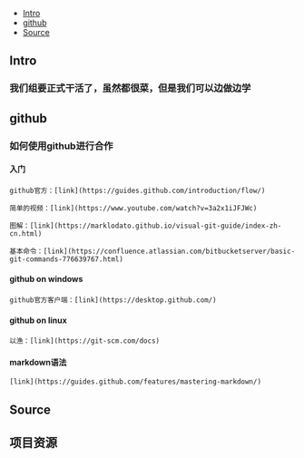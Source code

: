 - [Intro](#intro)
- [github](#github)
- [Source](#source)

Intro
-----

### 我们组要正式干活了，虽然都很菜，但是我们可以边做边学

github
------

### 如何使用github进行合作

#### 入门

    github官方：[link](https://guides.github.com/introduction/flow/)

    简单的视频：[link](https://www.youtube.com/watch?v=3a2x1iJFJWc)

    图解：[link](https://marklodato.github.io/visual-git-guide/index-zh-cn.html)

    基本命令：[link](https://confluence.atlassian.com/bitbucketserver/basic-git-commands-776639767.html)

#### github on windows

    github官方客户端：[link](https://desktop.github.com/)

#### github on linux

    以渔：[link](https://git-scm.com/docs)

#### markdown语法

    [link](https://guides.github.com/features/mastering-markdown/)

Source
------

## 项目资源
